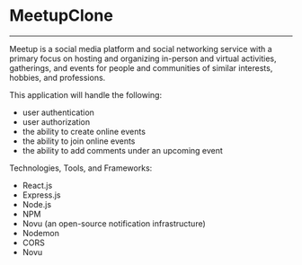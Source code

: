 # MeetupClone
<hr>

Meetup is a social media platform and social networking service with a primary focus on hosting and organizing in-person and virtual activities, gatherings, and events for people and communities of similar interests, hobbies, and professions.  

This application will handle the following:
- user authentication 
- user authorization
- the ability to create online events
- the ability to join online events 
- the ability to add comments under an upcoming event

Technologies, Tools, and Frameworks: 
- React.js
- Express.js
- Node.js
- NPM
- Novu (an open-source notification infrastructure)
- Nodemon
- CORS
- Novu